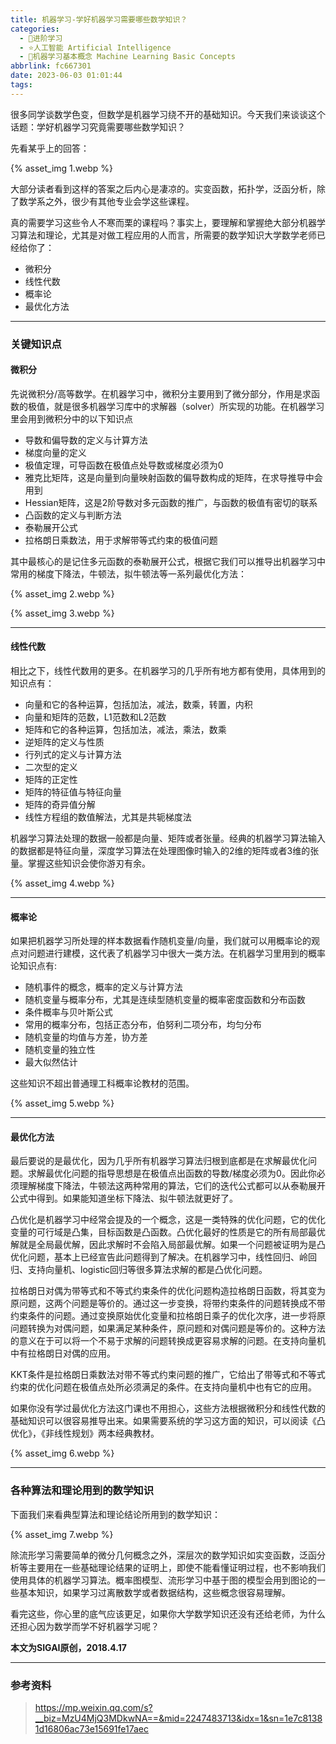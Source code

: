 ```yaml
---
title: 机器学习-学好机器学习需要哪些数学知识？
categories:
  - 🌙进阶学习
  - ⭐人工智能 Artificial Intelligence
  - 💫机器学习基本概念 Machine Learning Basic Concepts
abbrlink: fc667301
date: 2023-06-03 01:01:44
tags:
---
```


很多同学谈数学色变，但数学是机器学习绕不开的基础知识。今天我们来谈谈这个话题：学好机器学习究竟需要哪些数学知识？

先看某乎上的回答：

{% asset_img 1.webp %}

大部分读者看到这样的答案之后内心是凄凉的。实变函数，拓扑学，泛函分析，除了数学系之外，很少有其他专业会学这些课程。

真的需要学习这些令人不寒而栗的课程吗？事实上，要理解和掌握绝大部分机器学习算法和理论，尤其是对做工程应用的人而言，所需要的数学知识大学数学老师已经给你了：

- 微积分
- 线性代数
- 概率论
- 最优化方法

<!--more-->

***

### 关键知识点

#### 微积分

先说微积分/高等数学。在机器学习中，微积分主要用到了微分部分，作用是求函数的极值，就是很多机器学习库中的求解器（solver）所实现的功能。在机器学习里会用到微积分中的以下知识点
- 导数和偏导数的定义与计算方法
- 梯度向量的定义
- 极值定理，可导函数在极值点处导数或梯度必须为0
- 雅克比矩阵，这是向量到向量映射函数的偏导数构成的矩阵，在求导推导中会用到
- Hessian矩阵，这是2阶导数对多元函数的推广，与函数的极值有密切的联系
- 凸函数的定义与判断方法
- 泰勒展开公式
- 拉格朗日乘数法，用于求解带等式约束的极值问题

其中最核心的是记住多元函数的泰勒展开公式，根据它我们可以推导出机器学习中常用的梯度下降法，牛顿法，拟牛顿法等一系列最优化方法：

{% asset_img 2.webp %}

{% asset_img 3.webp %}

***

#### 线性代数

相比之下，线性代数用的更多。在机器学习的几乎所有地方都有使用，具体用到的知识点有：
- 向量和它的各种运算，包括加法，减法，数乘，转置，内积
- 向量和矩阵的范数，L1范数和L2范数
- 矩阵和它的各种运算，包括加法，减法，乘法，数乘
- 逆矩阵的定义与性质
- 行列式的定义与计算方法
- 二次型的定义
- 矩阵的正定性
- 矩阵的特征值与特征向量
- 矩阵的奇异值分解
- 线性方程组的数值解法，尤其是共轭梯度法

机器学习算法处理的数据一般都是向量、矩阵或者张量。经典的机器学习算法输入的数据都是特征向量，深度学习算法在处理图像时输入的2维的矩阵或者3维的张量。掌握这些知识会使你游刃有余。

{% asset_img 4.webp %}

***

#### 概率论

如果把机器学习所处理的样本数据看作随机变量/向量，我们就可以用概率论的观点对问题进行建模，这代表了机器学习中很大一类方法。在机器学习里用到的概率论知识点有:
- 随机事件的概念，概率的定义与计算方法
- 随机变量与概率分布，尤其是连续型随机变量的概率密度函数和分布函数
- 条件概率与贝叶斯公式
- 常用的概率分布，包括正态分布，伯努利二项分布，均匀分布
- 随机变量的均值与方差，协方差
- 随机变量的独立性
- 最大似然估计

这些知识不超出普通理工科概率论教材的范围。

{% asset_img 5.webp %}

***

#### 最优化方法

最后要说的是最优化，因为几乎所有机器学习算法归根到底都是在求解最优化问题。求解最优化问题的指导思想是在极值点出函数的导数/梯度必须为0。因此你必须理解梯度下降法，牛顿法这两种常用的算法，它们的迭代公式都可以从泰勒展开公式中得到。如果能知道坐标下降法、拟牛顿法就更好了。

凸优化是机器学习中经常会提及的一个概念，这是一类特殊的优化问题，它的优化变量的可行域是凸集，目标函数是凸函数。凸优化最好的性质是它的所有局部最优解就是全局最优解，因此求解时不会陷入局部最优解。如果一个问题被证明为是凸优化问题，基本上已经宣告此问题得到了解决。在机器学习中，线性回归、岭回归、支持向量机、logistic回归等很多算法求解的都是凸优化问题。

拉格朗日对偶为带等式和不等式约束条件的优化问题构造拉格朗日函数，将其变为原问题，这两个问题是等价的。通过这一步变换，将带约束条件的问题转换成不带约束条件的问题。通过变换原始优化变量和拉格朗日乘子的优化次序，进一步将原问题转换为对偶问题，如果满足某种条件，原问题和对偶问题是等价的。这种方法的意义在于可以将一个不易于求解的问题转换成更容易求解的问题。在支持向量机中有拉格朗日对偶的应用。

KKT条件是拉格朗日乘数法对带不等式约束问题的推广，它给出了带等式和不等式约束的优化问题在极值点处所必须满足的条件。在支持向量机中也有它的应用。

如果你没有学过最优化方法这门课也不用担心，这些方法根据微积分和线性代数的基础知识可以很容易推导出来。如果需要系统的学习这方面的知识，可以阅读《凸优化》，《非线性规划》两本经典教材。

{% asset_img 6.webp %}

***

### 各种算法和理论用到的数学知识

下面我们来看典型算法和理论结论所用到的数学知识：

{% asset_img 7.webp %}

除流形学习需要简单的微分几何概念之外，深层次的数学知识如实变函数，泛函分析等主要用在一些基础理论结果的证明上，即使不能看懂证明过程，也不影响我们使用具体的机器学习算法。概率图模型、流形学习中基于图的模型会用到图论的一些基本知识，如果学习过离散数学或者数据结构，这些概念很容易理解。

看完这些，你心里的底气应该更足，如果你大学数学知识还没有还给老师，为什么还担心因为数学而学不好机器学习呢？

**本文为SIGAI原创，2018.4.17**

***

### 参考资料

> <https://mp.weixin.qq.com/s?__biz=MzU4MjQ3MDkwNA==&mid=2247483713&idx=1&sn=1e7c81381d16806ac73e15691fe17aec>

